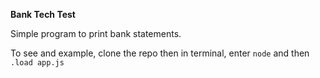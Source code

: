 **Bank Tech Test**

Simple program to print bank statements.

To see and example, clone the repo then in terminal, enter `node` and then `.load app.js`
